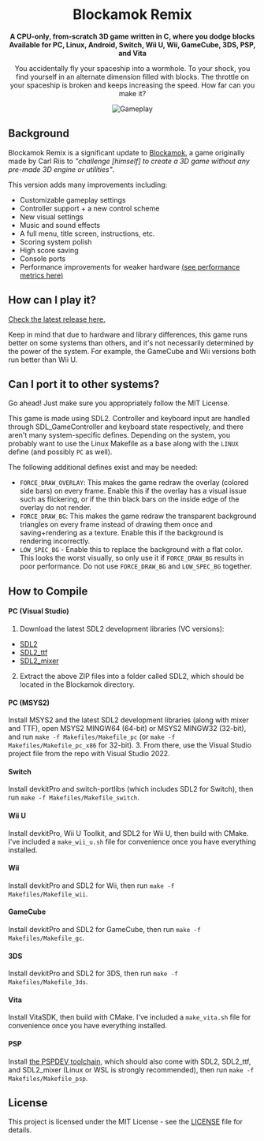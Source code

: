 <h1 align="center">Blockamok Remix</h1>

<p align="center"><b>A CPU-only, from-scratch 3D game written in C, where you dodge blocks<br>
Available for PC, Linux, Android, Switch, Wii U, Wii, GameCube, 3DS, PSP, and Vita</b></p>

<p align="center">You accidentally fly your spaceship into a wormhole. To your shock, you find yourself in an alternate dimension filled with blocks. The throttle on your spaceship is broken and keeps increasing the speed. How far can you make it?</p>

<p align="center"><img alt="Gameplay" src="gameplay.gif"/></p>

## Background

Blockamok Remix is a significant update to [Blockamok](https://github.com/carltheperson/blockamok), a game originally made by Carl Riis to _"challenge [himself] to create a 3D game without any pre-made 3D engine or utilities"_.

This version adds many improvements including:
- Customizable gameplay settings
- Controller support + a new control scheme
- New visual settings
- Music and sound effects
- A full menu, title screen, instructions, etc.
- Scoring system polish
- High score saving
- Console ports
- Performance improvements for weaker hardware [(see performance metrics here)](https://github.com/Mode8fx/blockamok/blob/main/Console%20Performance%20Metrics%20v1.0%20to%20v1.1.png)

## How can I play it?

[Check the latest release here.](https://github.com/Mode8fx/blockamok/releases)

Keep in mind that due to hardware and library differences, this game runs better on some systems than others, and it's not necessarily determined by the power of the system. For example, the GameCube and Wii versions both run better than Wii U.

## Can I port it to other systems?

Go ahead! Just make sure you appropriately follow the MIT License.

This game is made using SDL2. Controller and keyboard input are handled through SDL_GameController and keyboard state respectively, and there aren't many system-specific defines. Depending on the system, you probably want to use the Linux Makefile as a base along with the `LINUX` define (and possibly `PC` as well).

The following additional defines exist and may be needed:
- `FORCE_DRAW_OVERLAY`: This makes the game redraw the overlay (colored side bars) on every frame. Enable this if the overlay has a visual issue such as flickering, or if the thin black bars on the inside edge of the overlay do not render.
- `FORCE_DRAW_BG`: This makes the game redraw the transparent background triangles on every frame instead of drawing them once and saving+rendering as a texture. Enable this if the background is rendering incorrectly.
- `LOW_SPEC_BG` - Enable this to replace the background with a flat color. This looks the worst visually, so only use it if `FORCE_DRAW_BG` results in poor performance. Do not use `FORCE_DRAW_BG` and `LOW_SPEC_BG` together.

## How to Compile

#### PC (Visual Studio)
1. Download the latest SDL2 development libraries (VC versions):
- [SDL2](https://github.com/libsdl-org/SDL/releases)
- [SDL2_ttf](https://github.com/libsdl-org/SDL_ttf/releases)
- [SDL2_mixer](https://github.com/libsdl-org/SDL_mixer/releases)
2. Extract the above ZIP files into a folder called SDL2, which should be located in the Blockamok directory.
#### PC (MSYS2)
Install MSYS2 and the latest SDL2 development libraries (along with mixer and TTF), open MSYS2 MINGW64 (64-bit) or MSYS2 MINGW32 (32-bit), and run `make -f Makefiles/Makefile_pc` (or `make -f Makefiles/Makefile_pc_x86` for 32-bit).
3. From there, use the Visual Studio project file from the repo with Visual Studio 2022.
#### Switch
Install devkitPro and switch-portlibs (which includes SDL2 for Switch), then run `make -f Makefiles/Makefile_switch`.
#### Wii U
Install devkitPro, Wii U Toolkit, and SDL2 for Wii U, then build with CMake. I've included a `make_wii_u.sh` file for convenience once you have everything installed.
#### Wii
Install devkitPro and SDL2 for Wii, then run `make -f Makefiles/Makefile_wii`.
#### GameCube
Install devkitPro and SDL2 for GameCube, then run `make -f Makefiles/Makefile_gc`.
#### 3DS
Install devkitPro and SDL2 for 3DS, then run `make -f Makefiles/Makefile_3ds`.
#### Vita
Install VitaSDK, then build with CMake. I've included a `make_vita.sh` file for convenience once you have everything installed.
#### PSP
Install [the PSPDEV toolchain](https://pspdev.github.io/), which should also come with SDL2, SDL2_ttf, and SDL2_mixer (Linux or WSL is strongly recommended), then run `make -f Makefiles/Makefile_psp`.

## License

This project is licensed under the MIT License - see the [LICENSE](LICENSE) file for details.
